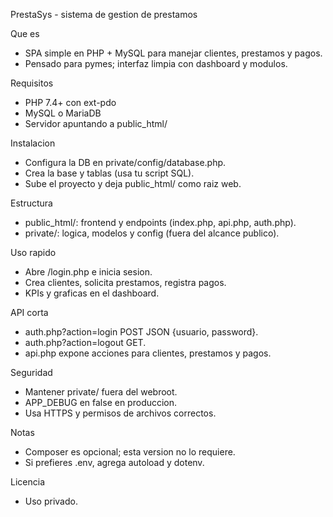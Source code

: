 PrestaSys - sistema de gestion de prestamos

Que es
- SPA simple en PHP + MySQL para manejar clientes, prestamos y pagos.
- Pensado para pymes; interfaz limpia con dashboard y modulos.

Requisitos
- PHP 7.4+ con ext-pdo
- MySQL o MariaDB
- Servidor apuntando a public_html/

Instalacion
- Configura la DB en private/config/database.php.
- Crea la base y tablas (usa tu script SQL).
- Sube el proyecto y deja public_html/ como raiz web.

Estructura
- public_html/: frontend y endpoints (index.php, api.php, auth.php).
- private/: logica, modelos y config (fuera del alcance publico).

Uso rapido
- Abre /login.php e inicia sesion.
- Crea clientes, solicita prestamos, registra pagos.
- KPIs y graficas en el dashboard.

API corta
- auth.php?action=login POST JSON {usuario, password}.
- auth.php?action=logout GET.
- api.php expone acciones para clientes, prestamos y pagos.

Seguridad
- Mantener private/ fuera del webroot.
- APP_DEBUG en false en produccion.
- Usa HTTPS y permisos de archivos correctos.

Notas
- Composer es opcional; esta version no lo requiere.
- Si prefieres .env, agrega autoload y dotenv.

Licencia
- Uso privado.
